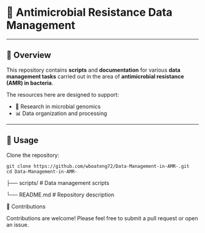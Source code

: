 # 🦠 Antimicrobial Resistance Data Management

---

## 📖 Overview

This repository contains **scripts** and **documentation** for various **data management tasks** carried out in the area of **antimicrobial resistance (AMR) in bacteria**.  

The resources here are designed to support:
- 🔬 Research in microbial genomics  
- 📊 Data organization and processing  

---

## 🚀 Usage

Clone the repository:
```
git clone https://github.com/wboateng72/Data-Management-in-AMR-.git
cd Data-Management-in-AMR-
```

├── scripts/        # Data management scripts

└── README.md       # Repository description

🤝 Contributions

Contributions are welcome! Please feel free to submit a pull request or open an issue.
